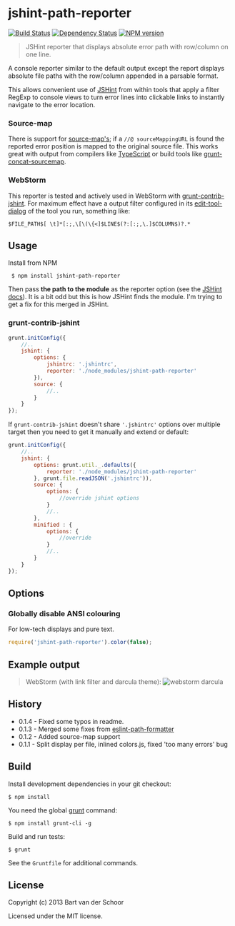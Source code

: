 # jshint-path-reporter

[![Build Status](https://secure.travis-ci.org/Bartvds/jshint-path-reporter.png?branch=master)](http://travis-ci.org/Bartvds/jshint-path-reporter) [![Dependency Status](https://gemnasium.com/Bartvds/jshint-path-reporter.png)](https://gemnasium.com/Bartvds/jshint-path-reporter) [![NPM version](https://badge.fury.io/js/jshint-path-reporter.png)](http://badge.fury.io/js/jshint-path-reporter)

> JSHint reporter that displays absolute error path with row/column on one line.

A console reporter similar to the default output except the report displays absolute file paths with the row/column appended in a parsable format. 

This allows convenient use of [JSHint](http://www.jshint.com) from within tools that apply a filter RegExp to console views to turn error lines into clickable links to instantly navigate to the error location.

### Source-map

There is support for [source-map's](https://github.com/mozilla/source-map); if a `//@ sourceMappingURL` is found the reported error position is mapped to the original source file. This works great with output from compilers like [TypeScript](http://www.typescriptlang.org/) or build tools like [grunt-concat-sourcemap](https://github.com/kozy4324/grunt-concat-sourcemap).

### WebStorm

This reporter is tested and actively used in WebStorm with [grunt-contrib-jshint](https://github.com/gruntjs/grunt-contrib-jshint). For maximum effect have a output filter configured in its [edit-tool-dialog](https://www.jetbrains.com/webstorm/webhelp/edit-tool-dialog.html) of the tool you run, something like:

````
$FILE_PATH$[ \t]*[:;,\[\(\{<]$LINE$(?:[:;,\.]$COLUMN$)?.*
````

## Usage

Install from NPM
````
 $ npm install jshint-path-reporter
````

Then pass **the path to the module** as the reporter option (see the [JSHint docs](http://jshint.com/docs)). It is a bit odd but this is how JSHint finds the module. I'm trying to get a fix for this merged in JSHint.

### grunt-contrib-jshint

````js
grunt.initConfig({
	//..
	jshint: {
		options: {
			jshintrc: '.jshintrc',
			reporter: './node_modules/jshint-path-reporter'
		}),
		source: {
			//..
		}
	}
});
````
If `grunt-contrib-jshint` doesn't share `'.jshintrc'` options over multiple target then you need to get it manually and extend or default:

````js
grunt.initConfig({
	//..
	jshint: {
		options: grunt.util._.defaults({
			reporter: './node_modules/jshint-path-reporter'
		}, grunt.file.readJSON('.jshintrc')),
		source: {
			options: {
				//override jshint options
			} 
			//..
		},
		minified : {
			options: {
				//override
			} 
			//..
		}
	}
});
````
## Options

### Globally disable ANSI colouring

For low-tech displays and pure text.
````js
require('jshint-path-reporter').color(false);
````

## Example output

> WebStorm (with link filter and darcula theme):
> ![webstorm darcula](https://raw.github.com/Bartvds/jshint-path-reporter/master/media/example_output_webstorm.png)

## History

* 0.1.4 - Fixed some typos in readme.
* 0.1.3 - Merged some fixes from [eslint-path-formatter](https://github.com/Bartvds/eslint-path-formatter) 
* 0.1.2 - Added source-map support
* 0.1.1 - Split display per file, inlined colors.js, fixed 'too many errors' bug

## Build

Install development dependencies in your git checkout:
````
$ npm install
````

You need the global [grunt](http://gruntjs.com) command:
````
$ npm install grunt-cli -g
````

Build and run tests:
````
$ grunt
````

See the `Gruntfile` for additional commands.

## License

Copyright (c) 2013 Bart van der Schoor

Licensed under the MIT license.

